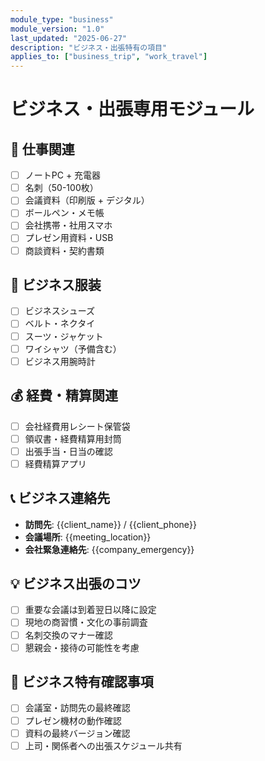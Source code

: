 ```yaml
---
module_type: "business"
module_version: "1.0"
last_updated: "2025-06-27"
description: "ビジネス・出張特有の項目"
applies_to: ["business_trip", "work_travel"]
---
```


# ビジネス・出張専用モジュール

## 💼 仕事関連
- [ ] ノートPC + 充電器
- [ ] 名刺（50-100枚）
- [ ] 会議資料（印刷版 + デジタル）
- [ ] ボールペン・メモ帳
- [ ] 会社携帯・社用スマホ
- [ ] プレゼン用資料・USB
- [ ] 商談資料・契約書類

## 👔 ビジネス服装
- [ ] ビジネスシューズ
- [ ] ベルト・ネクタイ
- [ ] スーツ・ジャケット
- [ ] ワイシャツ（予備含む）
- [ ] ビジネス用腕時計

## 💰 経費・精算関連
- [ ] 会社経費用レシート保管袋
- [ ] 領収書・経費精算用封筒
- [ ] 出張手当・日当の確認
- [ ] 経費精算アプリ

## 📞 ビジネス連絡先
- **訪問先**: {{client_name}} / {{client_phone}}
- **会議場所**: {{meeting_location}}
- **会社緊急連絡先**: {{company_emergency}}

## 💡 ビジネス出張のコツ
- [ ] 重要な会議は到着翌日以降に設定
- [ ] 現地の商習慣・文化の事前調査
- [ ] 名刺交換のマナー確認
- [ ] 懇親会・接待の可能性を考慮

## 🏢 ビジネス特有確認事項
- [ ] 会議室・訪問先の最終確認
- [ ] プレゼン機材の動作確認
- [ ] 資料の最終バージョン確認
- [ ] 上司・関係者への出張スケジュール共有
